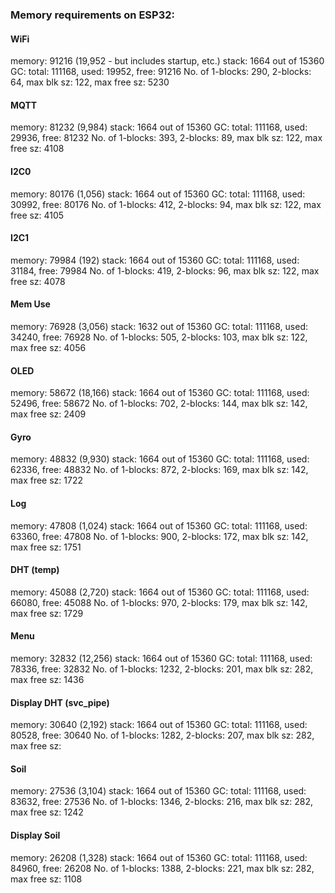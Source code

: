 ### Memory requirements on ESP32:
    
#### WiFi
memory:  91216 (19,952 - but includes startup, etc.)
stack: 1664 out of 15360
GC: total: 111168, used: 19952, free: 91216
 No. of 1-blocks: 290, 2-blocks: 64, max blk sz: 122, max free sz: 5230

#### MQTT
memory:  81232  (9,984)
stack: 1664 out of 15360
GC: total: 111168, used: 29936, free: 81232
 No. of 1-blocks: 393, 2-blocks: 89, max blk sz: 122, max free sz: 4108

#### I2C0
memory:  80176 (1,056)
stack: 1664 out of 15360
GC: total: 111168, used: 30992, free: 80176
 No. of 1-blocks: 412, 2-blocks: 94, max blk sz: 122, max free sz: 4105

#### I2C1
memory:  79984 (192)
stack: 1664 out of 15360
GC: total: 111168, used: 31184, free: 79984
 No. of 1-blocks: 419, 2-blocks: 96, max blk sz: 122, max free sz: 4078

#### Mem Use
memory:  76928 (3,056)
stack: 1632 out of 15360
GC: total: 111168, used: 34240, free: 76928
 No. of 1-blocks: 505, 2-blocks: 103, max blk sz: 122, max free sz: 4056

#### OLED
memory:  58672 (18,166)
stack: 1664 out of 15360
GC: total: 111168, used: 52496, free: 58672
 No. of 1-blocks: 702, 2-blocks: 144, max blk sz: 142, max free sz: 2409

#### Gyro
memory:  48832 (9,930)
stack: 1664 out of 15360
GC: total: 111168, used: 62336, free: 48832
 No. of 1-blocks: 872, 2-blocks: 169, max blk sz: 142, max free sz: 1722

#### Log
memory:  47808 (1,024)
stack: 1664 out of 15360
GC: total: 111168, used: 63360, free: 47808
 No. of 1-blocks: 900, 2-blocks: 172, max blk sz: 142, max free sz: 1751

#### DHT (temp)
memory:  45088 (2,720)
stack: 1664 out of 15360
GC: total: 111168, used: 66080, free: 45088
 No. of 1-blocks: 970, 2-blocks: 179, max blk sz: 142, max free sz: 1729

#### Menu
memory:  32832 (12,256)
stack: 1664 out of 15360
GC: total: 111168, used: 78336, free: 32832
 No. of 1-blocks: 1232, 2-blocks: 201, max blk sz: 282, max free sz: 1436

#### Display DHT  (svc_pipe)
memory:  30640 (2,192)
stack: 1664 out of 15360
GC: total: 111168, used: 80528, free: 30640
 No. of 1-blocks: 1282, 2-blocks: 207, max blk sz: 282, max free sz: 

#### Soil
memory:  27536 (3,104)
stack: 1664 out of 15360
GC: total: 111168, used: 83632, free: 27536
 No. of 1-blocks: 1346, 2-blocks: 216, max blk sz: 282, max free sz: 1242

#### Display Soil
memory:  26208 (1,328)
stack: 1664 out of 15360
GC: total: 111168, used: 84960, free: 26208
 No. of 1-blocks: 1388, 2-blocks: 221, max blk sz: 282, max free sz: 1108